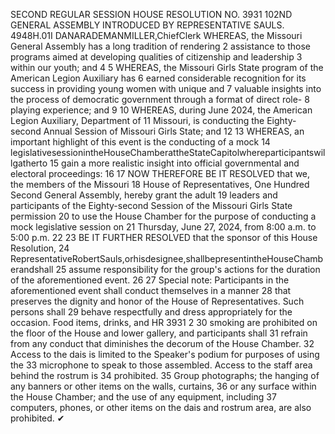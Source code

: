SECOND REGULAR SESSION
HOUSE RESOLUTION NO. 3931
102ND GENERAL ASSEMBLY
INTRODUCED BY REPRESENTATIVE SAULS.
4948H.01I DANARADEMANMILLER,ChiefClerk
WHEREAS, the Missouri General Assembly has a long tradition of rendering
2 assistance to those programs aimed at developing qualities of citizenship and leadership
3 within our youth; and
4
5 WHEREAS, the Missouri Girls State program of the American Legion Auxiliary has
6 earned considerable recognition for its success in providing young women with unique and
7 valuable insights into the process of democratic government through a format of direct role-
8 playing experience; and
9
10 WHEREAS, during June 2024, the American Legion Auxiliary, Department of
11 Missouri, is conducting the Eighty-second Annual Session of Missouri Girls State; and
12
13 WHEREAS, an important highlight of this event is the conducting of a mock
14 legislativesessionintheHouseChamberattheStateCapitolwhereparticipantswillgatherto
15 gain a more realistic insight into official governmental and electoral proceedings:
16
17 NOW THEREFORE BE IT RESOLVED that we, the members of the Missouri
18 House of Representatives, One Hundred Second General Assembly, hereby grant the adult
19 leaders and participants of the Eighty-second Session of the Missouri Girls State permission
20 to use the House Chamber for the purpose of conducting a mock legislative session on
21 Thursday, June 27, 2024, from 8:00 a.m. to 5:00 p.m.
22
23 BE IT FURTHER RESOLVED that the sponsor of this House Resolution,
24 RepresentativeRobertSauls,orhisdesignee,shallbepresentintheHouseChamberandshall
25 assume responsibility for the group's actions for the duration of the aforementioned event.
26
27 Special note: Participants in the aforementioned event shall conduct themselves in a manner
28 that preserves the dignity and honor of the House of Representatives. Such persons shall
29 behave respectfully and dress appropriately for the occasion. Food items, drinks, and
HR 3931 2
30 smoking are prohibited on the floor of the House and lower gallery, and participants shall
31 refrain from any conduct that diminishes the decorum of the House Chamber.
32 Access to the dais is limited to the Speaker's podium for purposes of using the
33 microphone to speak to those assembled. Access to the staff area behind the rostrum is
34 prohibited.
35 Group photographs; the hanging of any banners or other items on the walls, curtains,
36 or any surface within the House Chamber; and the use of any equipment, including
37 computers, phones, or other items on the dais and rostrum area, are also prohibited.
✔